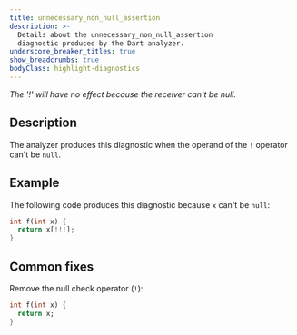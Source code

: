 ```yaml
---
title: unnecessary_non_null_assertion
description: >-
  Details about the unnecessary_non_null_assertion
  diagnostic produced by the Dart analyzer.
underscore_breaker_titles: true
show_breadcrumbs: true
bodyClass: highlight-diagnostics
---
```


_The '!' will have no effect because the receiver can't be null._

## Description

The analyzer produces this diagnostic when the operand of the `!` operator
can't be `null`.

## Example

The following code produces this diagnostic because `x` can't be `null`:

```dart
int f(int x) {
  return x[!!!];
}
```

## Common fixes

Remove the null check operator (`!`):

```dart
int f(int x) {
  return x;
}
```
